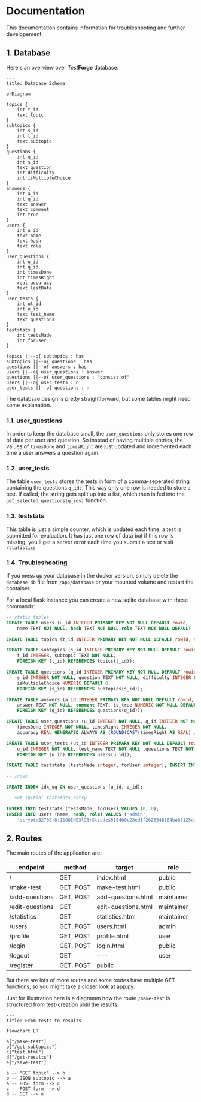 # Documentation

This documentation contains information for troubleshooting and further developement.

## 1. Database

Here's an overview over _Test_**Forge** database.

```mermaid 
---
title: Database Schema
---
erDiagram

topics {
    int t_id
    text topic
}
subtopics {
    int s_id
    int t_id
    text subtopic
}
questions {
    int q_id
    int s_id
    text question
    int difficulty
    int isMultipleChoice
}
answers {
    int a_id
    int q_id
    text answer
    text comment
    int true
}
users {
    int u_id
    text name
    text hash
    text role
}
user_questions {
    int u_id
    int q_id
    int timesDone
    int timesRight
    real accuracy
    text lastDate
}
user_tests {
    int ut_id
    int u_id
    text test_name
    text questions
}
teststats {
    int testsMade
    int forUser
}

topics ||--o{ subtopics : has
subtopics ||--o{ questions : has
questions ||--o{ answers : has
users ||--o{ user_questions : answer
questions ||--o{ user_questions : "consist of"
users ||--o{ user_tests : n
user_tests ||--o{ questions : n
```

The databsae design is pretty straightforward, but some tables might need some explanation.

### 1.1. user_questions
In order to keep the database small, the `user_questions` only stores one row of data per user and question. So instead of having multiple entries, the values of `timesDone` and `timesRight` are just updated and incremented each time a user answers a question again.

### 1.2. user_tests
The table `user_tests` stores the tests in form of a comma-seperated string containing the questions `q_ids`. This way only one row is needed to store a test. If called, the string gets split up into a list, which then is fed into the `get_selected_questions(q_ids)` function.

### 1.3. teststats
This table is just a simple counter, which is updated each time, a test is submitted for evaluation. It has just one row of data but if this row is missing, you'll get a server error each time you submit a test or visit `/statistics`

### 1.4. Troubleshooting
If you mess up your database in the docker version, simply delete the `database.db` file from `/app/database` or your mounted volume and restart the container.

For a local flask instance you can create a new sqlite database with these commands:

```sql
-- static tables
CREATE TABLE users (u_id INTEGER PRIMARY KEY NOT NULL DEFAULT rowid, 
    name TEXT NOT NULL, hash TEXT NOT NULL,role TEXT NOT NULL DEFAULT 'user');

CREATE TABLE topics (t_id INTEGER PRIMARY KEY NOT NULL DEFAULT rowid, topic TEXT NOT NULL);

CREATE TABLE subtopics (s_id INTEGER PRIMARY KEY NOT NULL DEFAULT rowid, 
    t_id INTEGER, subtopic TEXT NOT NULL, 
    FOREIGN KEY (t_id) REFERENCES topics(t_id));

CREATE TABLE questions (q_id INTEGER PRIMARY KEY NOT NULL DEFAULT rowid, 
    s_id INTEGER NOT NULL, question TEXT NOT NULL, difficulty INTEGER DEFAULT 0, 
    isMultipleChoice NUMERIC DEFAULT 0, 
    FOREIGN KEY (s_id) REFERENCES subtopics(s_id));

CREATE TABLE answers (a_id INTEGER PRIMARY KEY NOT NULL DEFAULT rowid, q_id INTEGER NOT NULL, 
    answer TEXT NOT NULL, comment TEXT, is_true NUMERIC NOT NULL DEFAULT 0, 
    FOREIGN KEY (q_id) REFERENCES questions(q_id));

CREATE TABLE user_questions (u_id INTEGER NOT NULL, q_id INTEGER NOT NULL, 
    timesDone INTEGER NOT NULL, timesRight INTEGER NOT NULL, 
    accuracy REAL GENERATED ALWAYS AS (ROUND(CAST(timesRight AS REAL) / CAST(timesDone AS REAL),2)),lastDate TEXT);

CREATE TABLE user_tests (ut_id INTEGER PRIMARY KEY NOT NULL DEFAULT rowid, 
    u_id INTEGER NOT NULL, test_name TEXT NOT NULL ,questions TEXT NOT NULL, 
    FOREIGN KEY (u_id) REFERENCES users(u_id));

CREATE TABLE teststats (testsMade integer, forUser integer); INSERT INTO teststats VALUES(0,0);

-- index

CREATE INDEX idx_uq ON user_questions (u_id, q_id);

-- set initial teststats entry

INSERT INTO teststats (testsMade, forUser) VALUES (0, 0);
INSERT INTO users (name, hash, role) VALUES ('admin',
    'scrypt:32768:8:1$OQINE3l93rStLudz$510460c28ed1f2626546164ba83125dad25f46e6d45fda1d2eb649243257c25d7f20ada894f8e7124ad7d93c6e808fff713bcf52c7f21a89157b98924b207ca9', 'admin')
```

## 2. Routes

The main routes of the application are:

|endpoint|method|target|role|
|---|---|---|---|
| / | GET | index.html | public |
| /make-test | GET, POST | make-test.html | public |
| /add-questions | GET, POST | add-questions.html | maintainer |
| /edit-questions | GET | edit-questions.html | maintainer |
| /statistics | GET | statistics.html | maintainer |
| /users | GET, POST | users.html | admin |
| /profile | GET, POST | profile.html | user |
| /login | GET, POST | login.html | public |
| /logout | GET | --- | user |
| /register | GET, POST | public |

But there are lots of more routes and some routes have multiple GET functions, so you might take a closer look at [app.py](../app/app.py).

Just for illustration here is a diagramm how the route `/make-test` is structured from test-creation until the results.

```mermaid
---
title: From tests to results
---
flowchart LR

a["/make-test"]
b["/get-subtopics"]
c["test.html"]
d["/get-results"]
e["/save-test"]

a -- "GET topic" --> b
b -- JSON subtopic --> a
a -- POST form --> c
c -- POST form --> d
d -- GET --> e
```

## 